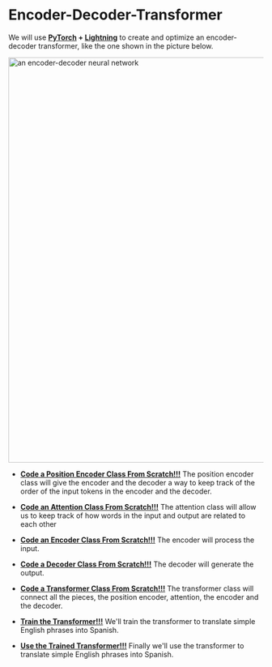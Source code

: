 # Encoder-Decoder-Transformer

 We will use **[PyTorch](https://pytorch.org/) + [Lightning](https://www.lightning.ai/)** to create and optimize an encoder-decoder transformer, like the one shown in the picture below.

<img src="https://github.com/StatQuest/signa/blob/main/chapter_12/images/enc_dec_transformer.png?raw=1" alt="an encoder-decoder neural network" style="width: 800px;">


- **[Code a Position Encoder Class From Scratch!!!](#position)** The position encoder class will give the encoder and the decoder a way to keep track of the order of the input tokens in the encoder and the decoder.

- **[Code an Attention Class From Scratch!!!](#attention)** The attention class will allow us to keep track of how words in the input and output are related to each other

- **[Code an Encoder Class From Scratch!!!](#encoder)** The encoder will process the input.

- **[Code a Decoder Class From Scratch!!!](#decoder)** The decoder will generate the output.

- **[Code a Transformer Class From Scratch!!!](#transformer)** The transformer class will connect all the pieces, the position encoder, attention, the encoder and the decoder.

- **[Train the Transformer!!!](#train)** We'll train the transformer to translate simple English phrases into Spanish.

- **[Use the Trained Transformer!!!](#use)** Finally we'll use the transformer to translate simple English phrases into Spanish.
